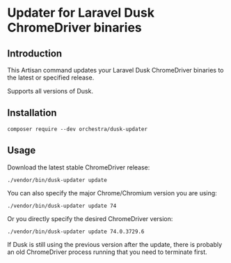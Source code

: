 Updater for Laravel Dusk ChromeDriver binaries
==============

## Introduction

This Artisan command updates your Laravel Dusk ChromeDriver binaries to the latest or specified release.  

Supports all versions of Dusk.

## Installation

    composer require --dev orchestra/dusk-updater

## Usage

Download the latest stable ChromeDriver release:

    ./vendor/bin/dusk-updater update

You can also specify the major Chrome/Chromium version you are using:

    ./vendor/bin/dusk-updater update 74

Or you directly specify the desired ChromeDriver version:

    ./vendor/bin/dusk-updater update 74.0.3729.6
     

If Dusk is still using the previous version after the update, there is probably an old ChromeDriver process running that you need to terminate first. 
